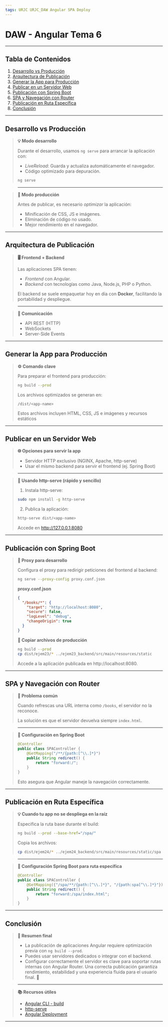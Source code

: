 ```yaml
---
tags: URJC URJC_DAW Angular SPA Deploy
---
```


# DAW - Angular Tema 6

---

## Tabla de Contenidos

1. [Desarrollo vs Producción](#Desarrollo%20vs%20Producción)
2. [Arquitectura de Publicación](#Arquitectura%20de%20Publicación)
3. [Generar la App para Producción](#Generar%20la%20App%20para%20Producción)
4. [Publicar en un Servidor Web](#Publicar%20en%20un%20Servidor%20Web)
5. [Publicación con Spring Boot](#Publicación%20con%20Spring%20Boot)
6. [SPA y Navegación con Router](#SPA%20y%20Navegación%20con%20Router)
7. [Publicación en Ruta Específica](#Publicación%20en%20Ruta%20Específica)
8. [Conclusión](#Conclusión)

---

## Desarrollo vs Producción

> **💡 Modo desarrollo**
>
> Durante el desarrollo, usamos `ng serve` para arrancar la aplicación con:
>
> - *LiveReload*: Guarda y actualiza automáticamente el navegador.
> - Código optimizado para depuración.
>
> ```bash
> ng serve
> ```

> ---

> **🚀 Modo producción**
>
> Antes de publicar, es necesario *optimizar* la aplicación:
>
> - Minificación de CSS, JS e imágenes.
> - Eliminación de código no usado.
> - Mejor rendimiento en el navegador.

---

## Arquitectura de Publicación

> **🖥️ Frontend + Backend**
>
> Las aplicaciones SPA tienen:
>
> - *Frontend* con Angular.
> - *Backend* con tecnologías como Java, Node.js, PHP o Python.
>
> El backend se suele empaquetar hoy en día con **Docker**, facilitando la portabilidad y despliegue.

> ---

> **🔗 Comunicación**
>
> - API REST (HTTP)
> - WebSockets
> - Server-Side Events

---

## Generar la App para Producción

> **⚙️ Comando clave**
>
> Para preparar el frontend para producción:
>
> ```bash
> ng build --prod
> ```
>
> Los archivos optimizados se generan en:
> ```
> /dist/<app-name>
> ```
> 
> Estos archivos incluyen HTML, CSS, JS e imágenes y recursos estáticos

---

## Publicar en un Servidor Web

> **🌐 Opciones para servir la app**
>
> - Servidor HTTP exclusivo (NGINX, Apache, http-serve)
> - Usar el mismo backend para servir el frontend (ej. Spring Boot)

> ---

> **🚀 Usando http-serve (rápido y sencillo)**
>
> 1. Instala http-serve:
> ```bash
> sudo npm install -g http-serve
> ```
>
> 2. Publica la aplicación:
> ```bash
> http-serve dist/<app-name>
> ```
> 
> Accede en http://127.0.0.1:8080

---

## Publicación con Spring Boot

> **🔄 Proxy para desarrollo**
>
> Configura el proxy para redirigir peticiones del frontend al backend:
>
> ```bash
> ng serve --proxy-config proxy.conf.json
> ```
>
> **proxy.conf.json**
> ```json
> {
>   "/books/*": {
>     "target": "http://localhost:8080",
>     "secure": false,
>     "logLevel": "debug",
>     "changeOrigin": true
>   }
> }
> ```
> 
> **📂 Copiar archivos de producción**
>
> ```bash
> ng build --prod
> cp dist/ejem23/* ../ejem23_backend/src/main/resources/static
> ```
> 
> Accede a la aplicación publicada en http://localhost:8080.

---

## SPA y Navegación con Router

> **🚨 Problema común**
>
> Cuando refrescas una URL interna como `/books`, el servidor no la reconoce.
>
> La solución es que el servidor devuelva siempre `index.html`.

> ---

> **🧩 Configuración en Spring Boot**
>
> ```java
> @Controller
> public class SPAController {
>     @GetMapping("/**/{path:[^\\.]*}")
>     public String redirect() {
>         return "forward:/";
>     }
> }
> ```
>
> Esto asegura que Angular maneje la navegación correctamente.

---

## Publicación en Ruta Específica

> **💡 Cuando tu app no se despliega en la raíz**
>
> Especifica la ruta base durante el build:
>
> ```bash
> ng build --prod --base-href="/spa/"
> ```
> 
> Copia los archivos:
>
> ```bash
> cp dist/ejem24/* ../ejem24_backend/src/main/resources/static/spa
> ```

> ---

> **🚦 Configuración Spring Boot para ruta específica**
>
> ```java
> @Controller
> public class SPAController {
>     @GetMapping({"/spa/**/{path:[^\\.]*}", "/{path:spa[^\\.]*}"})
>     public String redirect() {
>         return "forward:/spa/index.html";
>     }
> }
> ```

---

## Conclusión

> **🚀 Resumen final**
>
> - La publicación de aplicaciones Angular requiere optimización previa con `ng build --prod`.
> - Puedes usar servidores dedicados o integrar con el backend.
> - Configurar correctamente el servidor es clave para soportar rutas internas con Angular Router.
> Una correcta publicación garantiza rendimiento, estabilidad y una experiencia fluida para el usuario final. 🌟

> ---

> **📚 Recursos útiles**
>
> - [Angular CLI - build](https://angular.io/cli/build)
> - [http-serve](https://www.npmjs.com/package/http-serve)
> - [Angular Deployment](https://angular.io/guide/deployment)

---